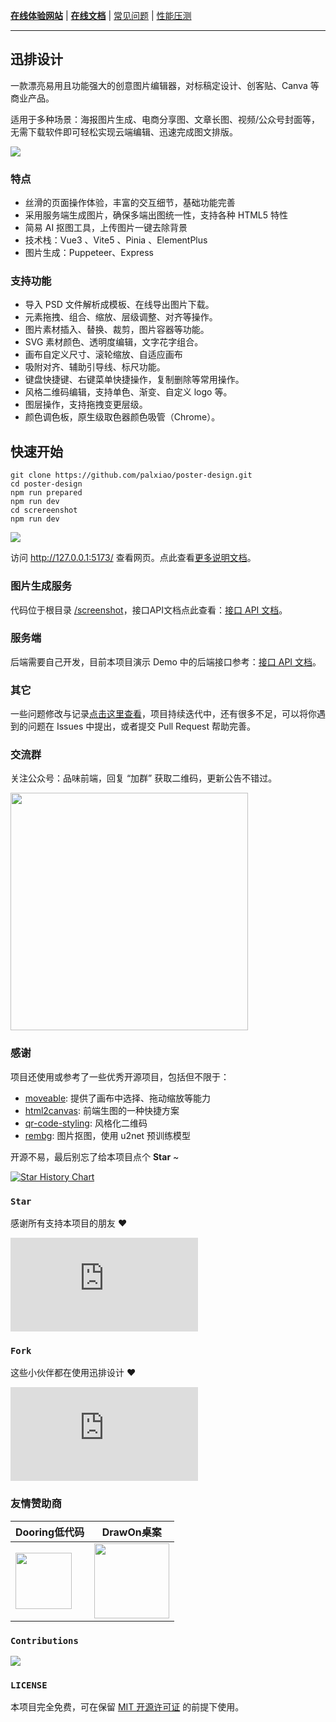 **[在线体验网站](https://design.palxp.cn/)** | **[在线文档](https://xp.palxp.cn/)** | [常见问题](https://xp.palxp.cn/#/articles/1689323321667) | [性能压测](https://juejin.cn/post/7348288810722869300)

---

## 迅排设计

一款漂亮易用且功能强大的创意图片编辑器，对标稿定设计、创客贴、Canva 等商业产品。

适用于多种场景：海报图片生成、电商分享图、文章长图、视频/公众号封面等，无需下载软件即可轻松实现云端编辑、迅速完成图文排版。

[![](https://xp.palxp.cn/images/2023-7-16-1689500112694.gif)](https://design.palxp.cn/)

### 特点

- 丝滑的页面操作体验，丰富的交互细节，基础功能完善
- 采用服务端生成图片，确保多端出图统一性，支持各种 HTML5 特性
- 简易 AI 抠图工具，上传图片一键去除背景
- 技术栈：Vue3 、Vite5 、Pinia 、ElementPlus
- 图片生成：Puppeteer、Express

### 支持功能

- 导入 PSD 文件解析成模板、在线导出图片下载。
- 元素拖拽、组合、缩放、层级调整、对齐等操作。
- 图片素材插入、替换、裁剪，图片容器等功能。
- SVG 素材颜色、透明度编辑，文字花字组合。
- 画布自定义尺寸、滚轮缩放、自适应画布
- 吸附对齐、辅助引导线、标尺功能。
- 键盘快捷键、右键菜单快捷操作，复制删除等常用操作。
- 风格二维码编辑，支持单色、渐变、自定义 logo 等。
- 图层操作，支持拖拽变更层级。
- 颜色调色板，原生级取色器颜色吸管（Chrome）。

## 快速开始

```
git clone https://github.com/palxiao/poster-design.git
cd poster-design
npm run prepared
npm run dev
cd screreenshot
npm run dev
```

![](https://xp.palxp.cn/images/2023-7-16-1689498291322.png)

访问 http://127.0.0.1:5173/ 查看网页。点此查看[更多说明文档](https://xp.palxp.cn/#/articles/1689319644311)。

### 图片生成服务

代码位于根目录 [/screenshot](https://github.com/palxiao/poster-design/tree/main/screenshot)，接口API文档点此查看：[接口 API 文档](https://xp.palxp.cn/apidoc/screenshot.html)。

### 服务端

后端需要自己开发，目前本项目演示 Demo 中的后端接口参考：[接口 API 文档](https://xp.palxp.cn/apidoc/index.html)。

### 其它

一些问题修改与记录[点击这里查看](https://xp.palxp.cn/#/articles/1689319986889?id=%e8%bf%ad%e4%bb%a3%e8%ae%a1%e5%88%92)，项目持续迭代中，还有很多不足，可以将你遇到的问题在 Issues 中提出，或者提交 Pull Request 帮助完善。

### 交流群

关注公众号：品味前端，回复 “加群” 获取二维码，更新公告不错过。

<img style="width: 380px;" src="https://xp.palxp.cn/images/2024-3-1-1709306365949.png" />

### 感谢

项目还使用或参考了一些优秀开源项目，包括但不限于：

- [moveable](https://github.com/daybrush/moveable): 提供了画布中选择、拖动缩放等能力
- [html2canvas](https://github.com/niklasvh/html2canvas): 前端生图的一种快捷方案
- [qr-code-styling](https://qr-code-styling.com/): 风格化二维码
- [rembg](https://github.com/danielgatis/rembg): 图片抠图，使用 u2net 预训练模型

开源不易，最后别忘了给本项目点个 **Star** ~

[![Star History Chart](https://api.star-history.com/svg?repos=palxiao/poster-design&type=Date)](https://star-history.com/#palxiao/poster-design&Date)

### `Star`

感谢所有支持本项目的朋友 :heart:

[![Stargazers](https://bytecrank.com/nastyox/reporoster/php/stargazersSVG.php?user=palxiao&repo=poster-design)](https://github.com/palxiao/poster-design/stargazers)

### `Fork`

这些小伙伴都在使用迅排设计 :heart:

[![Forkers](https://bytecrank.com/nastyox/reporoster/php/forkersSVG.php?user=palxiao&repo=poster-design)](https://github.com/palxiao/poster-design/network/members)

### 友情赞助商

| Dooring低代码 | DrawOn桌案 |
| --- | --- |
| <a href="https://dooring.vip/"> <img style="height: 90px" src="https://github.com/palxiao/poster-design/assets/21021314/2240801f-8484-4fd2-8505-8205daa6d53c" /></a> | <a href="https://www.drawon.cn?useSource=hb1"> <img style="height: 120px" src="https://github.com/palxiao/poster-design/assets/21021314/258bb6ec-4e1e-4c86-b45c-22946213f209" /></a> |

### `Contributions`

<a href="https://github.com/palxiao/poster-design/graphs/contributors">
  <img src="https://contrib.rocks/image?repo=palxiao/poster-design" />
</a>

### `LICENSE`

本项目完全免费，可在保留 [MIT 开源许可证](https://github.com/palxiao/poster-design/blob/main/LICENSE) 的前提下使用。

